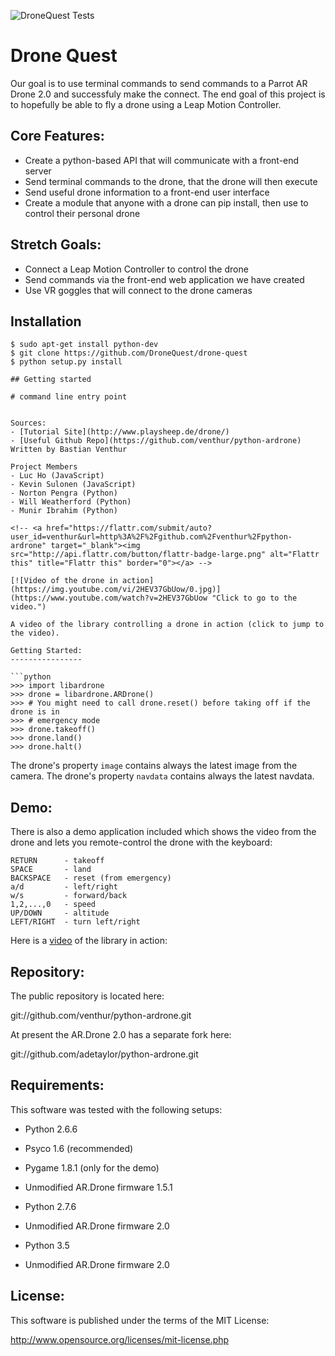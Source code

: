 
![DroneQuest Tests](https://api.travis-ci.org/DroneQuest/drone-quest.svg "Tests are passing! ... right?")

# Drone Quest

Our goal is to use terminal commands to send commands to a Parrot AR Drone 2.0 and successfuly make the connect.
The end goal of this project is to hopefully be able to fly a drone using a Leap Motion Controller.


## Core Features:
- Create a python-based API that will communicate with a front-end server
- Send terminal commands to the drone, that the drone will then execute
- Send useful drone information to a front-end user interface
- Create a module that anyone with a drone can pip install, then use to control their personal drone
	
## Stretch Goals:
- Connect a Leap Motion Controller to control the drone
- Send commands via the front-end web application we have created
- Use VR goggles that will connect to the drone cameras 


## Installation
```
$ sudo apt-get install python-dev
$ git clone https://github.com/DroneQuest/drone-quest
$ python setup.py install

## Getting started

# command line entry point


Sources: 
- [Tutorial Site](http://www.playsheep.de/drone/)
- [Useful Github Repo](https://github.com/venthur/python-ardrone) Written by Bastian Venthur

Project Members
- Luc Ho (JavaScript)
- Kevin Sulonen (JavaScript)
- Norton Pengra (Python)
- Will Weatherford (Python)
- Munir Ibrahim (Python)

<!-- <a href="https://flattr.com/submit/auto?user_id=venthur&url=http%3A%2F%2Fgithub.com%2Fventhur%2Fpython-ardrone" target="_blank"><img src="http://api.flattr.com/button/flattr-badge-large.png" alt="Flattr this" title="Flattr this" border="0"></a> -->

[![Video of the drone in action](https://img.youtube.com/vi/2HEV37GbUow/0.jpg)](https://www.youtube.com/watch?v=2HEV37GbUow "Click to go to the video.")

A video of the library controlling a drone in action (click to jump to the video).

Getting Started:
----------------

```python
>>> import libardrone
>>> drone = libardrone.ARDrone()
>>> # You might need to call drone.reset() before taking off if the drone is in
>>> # emergency mode
>>> drone.takeoff()
>>> drone.land()
>>> drone.halt()
```

The drone's property `image` contains always the latest image from the camera.
The drone's property `navdata` contains always the latest navdata.


Demo:
-----

There is also a demo application included which shows the video from the drone
and lets you remote-control the drone with the keyboard:

    RETURN      - takeoff
    SPACE       - land
    BACKSPACE   - reset (from emergency)
    a/d         - left/right
    w/s         - forward/back
    1,2,...,0   - speed
    UP/DOWN     - altitude
    LEFT/RIGHT  - turn left/right

Here is a [video] of the library in action:

  [video]: http://youtu.be/2HEV37GbUow

Repository:
-----------

The public repository is located here:

  git://github.com/venthur/python-ardrone.git

At present the AR.Drone 2.0 has a separate fork here:

  git://github.com/adetaylor/python-ardrone.git

Requirements:
-------------

This software was tested with the following setups:

  * Python 2.6.6
  * Psyco 1.6 (recommended)
  * Pygame 1.8.1 (only for the demo)
  * Unmodified AR.Drone firmware 1.5.1

  * Python 2.7.6
  * Unmodified AR.Drone firmware 2.0

  * Python 3.5 
  * Unmodified AR.Drone firmware 2.0



License:
--------

This software is published under the terms of the MIT License:

  http://www.opensource.org/licenses/mit-license.php


